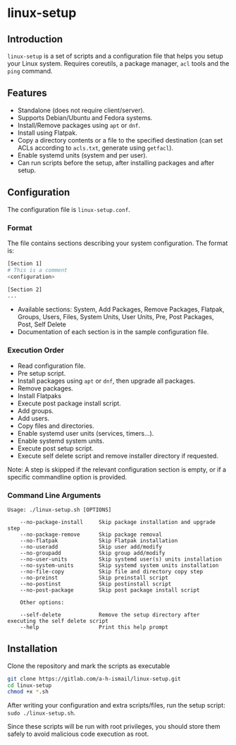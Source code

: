 # linux-setup

## Introduction

`linux-setup` is a set of scripts and a configuration file that helps you setup your Linux system. Requires coreutils, a package manager, `acl` tools and the `ping` command.

## Features

- Standalone (does not require client/server).
- Supports Debian/Ubuntu and Fedora systems.
- Install/Remove packages using `apt` or `dnf`.
- Install using Flatpak.
- Copy a directory contents or a file to the specified destination (can set ACLs according to `acls.txt`, generate using `getfacl`).
- Enable systemd units (system and per user).
- Can run scripts before the setup, after installing packages and after setup.

## Configuration

The configuration file is `linux-setup.conf`.

### Format

The file contains sections describing your system configuration. The format is:

```bash
[Section 1]
# This is a comment
<configuration>

[Section 2]
...
```

- Available sections: System, Add Packages, Remove Packages, Flatpak, Groups, Users, Files, System Units, User Units, Pre, Post Packages, Post, Self Delete
- Documentation of each section is in the sample configuration file.

### Execution Order

- Read configuration file.
- Pre setup script.
- Install packages using `apt` or `dnf`, then upgrade all packages.
- Remove packages.
- Install Flatpaks
- Execute post package install script.
- Add groups.
- Add users.
- Copy files and directories.
- Enable systemd user units (services, timers...).
- Enable systemd system units.
- Execute post setup script.
- Execute self delete script and remove installer directory if requested.

Note: A step is skipped if the relevant configuration section is empty, or if a specific commandline option is provided.

### Command Line Arguments

```
Usage: ./linux-setup.sh [OPTIONS]
    
    --no-package-install     Skip package installation and upgrade step
    --no-package-remove      Skip package removal
    --no-flatpak             Skip Flatpak installation
    --no-useradd             Skip user add/modify
    --no-groupadd            Skip group add/modify
    --no-user-units          Skip systemd user(s) units installation
    --no-system-units        Skip systemd system units installation
    --no-file-copy           Skip file and directory copy step
    --no-preinst             Skip preinstall script
    --no-postinst            Skip postinstall script
    --no-post-package        Skip post package install script

    Other options:

    --self-delete            Remove the setup directory after executing the self delete script
    --help                   Print this help prompt
```

## Installation

Clone the repository and mark the scripts as executable

```bash
git clone https://gitlab.com/a-h-ismail/linux-setup.git
cd linux-setup
chmod +x *.sh
```

After writing your configuration and extra scripts/files, run the setup script: `sudo ./linux-setup.sh`.

Since these scripts will be run with root privileges, you should store them safely to avoid malicious code execution as root.
